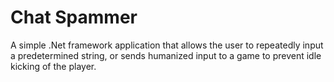 # Chat Spammer

A simple .Net framework application that allows the user to repeatedly input a predetermined string, or sends humanized input to a game to prevent idle kicking of the player.

